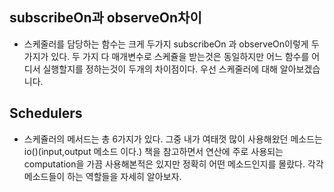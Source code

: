 ## subscribeOn과 observeOn차이

- 스케줄러를 담당하는 함수는 크게 두가지 subscribeOn 과 observeOn이렇게 두가지가 있다. 두 가지 다 매개변수로 스케쥴을 받는것은 동일하지만 어느 함수를 어디서 실행할지를 정하는것이 두개의 차이점이다. 우선 스케줄러에 대해 알아보겠습니다.

## Schedulers

- 스케쥴러의 메서드는 총 6가지가 있다. 그중 내가 여태껏 많이 사용해왔던 메소드는 io()(input,output 메소드 이다.) 책을 참고하면서 연산에 주로 사용되는 computation을 가끔 사용해본적은 있지만 정확히 어떤 메소드인지를 몰랐다. 각각 메소드들이 하는 역할들을 자세히 알아보자.
